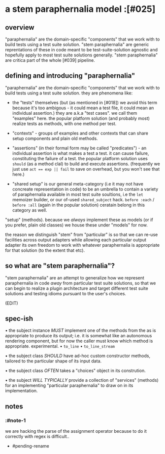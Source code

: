 # a stem paraphernalia model :[#025]

## overview

"paraphernalia" are the domain-specific "components" that we work with
to build tests using a test suite solution. "stem paraphernalia" are
generic reprentations of these in code meant to be test-suite-solution
agnostic and hopefully apply to most test suite solutions generally.
"stem paraphernalia" are critica part of the whole [#039] pipeline.



## defining and introducing "paraphernalia"

"paraphernalia" are the domain-specific "components" that we work with
to build tests using a test suite solution. they are phenomena like:

  - the "tests" themselves (but (as mentioned in [#018]) we avoid this
    term because it's too ambigous - it could mean a test file, it
    could mean an individual assertion.) they are a.k.a "test cases".
    we call them "examples" here. the popular platform solution (and
    probably most) realize tests as methods, with one method per test.

  - "contexts" - groups of examples and other contexts that can share
    setup components and plain old methods.

  - "assertions" (in their formal form may be called "predicates") -
    an individual assertion is what makes a test a test. it can cause
    failure, constituting the failure of a test. the popular platform
    solution uses `should` (as a method clal) to build and execute
    assertions. (frequently we just use `act == exp || fail` to save on
    overhead, but you won't see that here.)

  - "shared setup" is our general meta-category (i.e it may not have
    concreate representation in code) to be an umbrella to contain a
    variety of paraphernalia available in most test suite soultions,
    i.e the `let` memoizer builder, or our of-used `shared_subject`
    hack. `before :each` / `before :all` (again in the popular solution)
    ceratain belong in this category as well.


"setup" (methods). because we *always* implement these as models (or
if you prefer, plain old classes) we house these under "models" for now.

the reason we distinguish "stem" from "particular" is so that we can
re-use facilities across output adapters while allowing each particular
output adapter its own freedom to work with whatever paraphernalia is
appropriate for that solution (to the extent that etc).




## so what are "stem paraphernalia"?

"stem paraphernalia" are an attempt to generalize how we represent
paraphernalia in code *away* from particular test suite solutions,
so that we can begin to realize a plugin architecture and target different
test suite solutions and testing idioms pursuant to the user's choices.

(EDIT)




## spec-ish

  • the subject instance *MUST* implement one of the methods from the
    as is appropriate to produce its output; i.e. it is somewhat like an
    autonomous rendering component, but for now the caller must know
    which method is appropriate. experimental.
        • `to_line`
        • `to_line_stream`

  • the subject class *SHOULD* have ad-hoc custom constructor methods,
    tailored to the particular shape of its input data.

  • the subject class *OFTEN* takes a "choices" object in its constrution.

  • the subject *WILL TYPICALLY* provide a collection of "services"
    (methods) for an implementing "particular paraphernalia" to draw
    on in its implementation.


## notes

### :#note-1

we are hacking the parse of the assignment operator because to do it
correctly with regex is difficult..

  - #pending-rename
